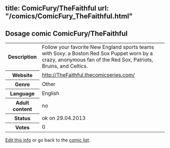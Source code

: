 title: ComicFury/TheFaithful
url: "/comics/ComicFury_TheFaithful.html"
---
Dosage comic ComicFury/TheFaithful
-----------------------------------------

<p id="msg"></p>
<script type="text/javascript">
if (window.location.search === '?edit_info_mail=sent_ok') {
  var elem = document.getElementById("msg");
  elem.innerHTML = 'Edited information sucessfully sent.';
  elem.className = 'ok';
}
</script>
<table class="comicinfo">
<tr>
<th>Description</th><td>Follow your favorite New England sports teams with Soxy: a Boston Red Sox Puppet worn by a crazy, anonymous fan of the Red Sox, Patriots, Bruins, and Celtics.</td>
</tr>
<tr>
<th>Website</th><td><a href="http://TheFaithful.thecomicseries.com/">http://TheFaithful.thecomicseries.com/</a></td>
</tr>
<tr>
<th>Genre</th><td>Other</td>
</tr>
<tr>
<th>Language</th><td>English</td>
</tr>
<tr>
<th>Adult content</th><td>no</td>
</tr>
<tr>
<th>Status</th><td>ok on 29.04.2013</td>
</tr>
<tr>
<th>Votes</th><td>0</td>
</tr>
</table>

[Edit this info](ComicFury_TheFaithful_edit.html) or go back to the [comic list](../comic-index.html).

